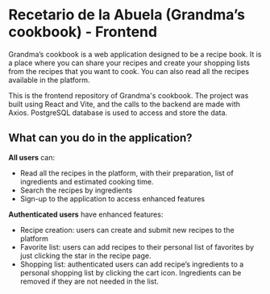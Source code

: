 # Recetario de la Abuela (Grandma’s cookbook) - Frontend

Grandma’s cookbook is a web application designed to be a recipe book.  It is a place where you can share your recipes and create your shopping lists from the recipes that you want to cook. You can also read all the recipes available in the platform.

This is the frontend repository of Grandma's cookbook. The project was built using React and Vite, and the calls to the backend are made with Axios. PostgreSQL database is used to access and store the data.

## What can you do in the application?

**All users** can:
* Read all the recipes in the platform, with their preparation, list of ingredients and estimated cooking time.
* Search the recipes by ingredients
* Sign-up to the application to access enhanced features

**Authenticated users** have enhanced features:
* Recipe creation: users can create and submit new recipes to the platform 
* Favorite list: users can add recipes to their personal list of favorites by just clicking the star in the recipe page. 
* Shopping list: authenticated users can add recipe’s ingredients to a personal shopping list by clicking the cart icon. Ingredients can be removed if they are not needed in the list. 